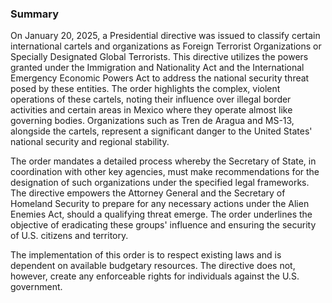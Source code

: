 ### Summary

On January 20, 2025, a Presidential directive was issued to classify certain international cartels and organizations as Foreign Terrorist Organizations or Specially Designated Global Terrorists. This directive utilizes the powers granted under the Immigration and Nationality Act and the International Emergency Economic Powers Act to address the national security threat posed by these entities. The order highlights the complex, violent operations of these cartels, noting their influence over illegal border activities and certain areas in Mexico where they operate almost like governing bodies. Organizations such as Tren de Aragua and MS-13, alongside the cartels, represent a significant danger to the United States' national security and regional stability.

The order mandates a detailed process whereby the Secretary of State, in coordination with other key agencies, must make recommendations for the designation of such organizations under the specified legal frameworks. The directive empowers the Attorney General and the Secretary of Homeland Security to prepare for any necessary actions under the Alien Enemies Act, should a qualifying threat emerge. The order underlines the objective of eradicating these groups' influence and ensuring the security of U.S. citizens and territory.

The implementation of this order is to respect existing laws and is dependent on available budgetary resources. The directive does not, however, create any enforceable rights for individuals against the U.S. government.